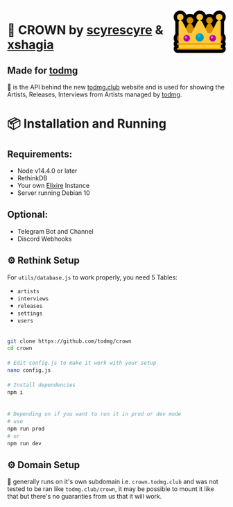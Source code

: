 <img src="./assets/images/crown.png" align="right">

# 👑 CROWN by [scyrescyre](https://twitter.com/scyrescyre) & [xshagia](https://twitter.com/xshagia)

## Made for [todmg](https://todmg.club)

👑 is the API behind the new [todmg.club](https://todmg.club) website and is used for showing the Artists, Releases, Interviews from Artists managed by [todmg](https://todmg.club).

# 📦 Installation and Running

## Requirements:

- Node v14.4.0 or later
- RethinkDB
- Your own [Elixire](https://gitlab.com/elixire/elixire) Instance
- Server running Debian 10

## Optional:

- Telegram Bot and Channel
- Discord Webhooks

## ⚙ Rethink Setup

For `utils/database.js` to work properly, you need 5 Tables:

- `artists`
- `interviews`
- `releases`
- `settings`
- `users`

```bash

git clone https://github.com/todmg/crown
cd crown

# Edit config.js to make it work with your setup
nano config.js

# Install dependencies
npm i


# Depending on if you want to run it in prod or dev mode
# use
npm run prod
# or
npm run dev
```

## ⚙ Domain Setup

👑 generally runs on it's own subdomain i.e. `crown.todmg.club` and was not tested to be ran like `todmg.club/crown`, it may be possible to mount it like that but there's no guaranties from us that it will work.
